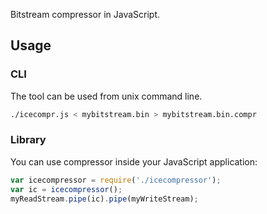 Bitstream compressor in JavaScript.

## Usage

### CLI

The tool can be used from unix command line.

```sh
./icecompr.js < mybitstream.bin > mybitstream.bin.compr
```

### Library

You can use compressor inside your JavaScript application:

```js
var icecompressor = require('./icecompressor');
var ic = icecompressor();
myReadStream.pipe(ic).pipe(myWriteStream);
```
